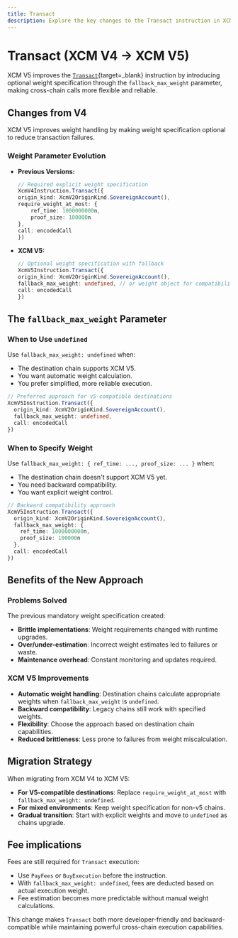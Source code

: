 ```yaml
---
title: Transact
description: Explore the key changes to the Transact instruction in XCM V5, including automatic weight calculation, improved reliability, and simplified cross-chain execution patterns.
---
```


# Transact (XCM V4 → XCM V5)

XCM V5 improves the [`Transact`](https://paritytech.github.io/polkadot-sdk/master/staging_xcm/v5/enum.Instruction.html#variant.Transact){target=\_blank} instruction by introducing optional weight specification through the `fallback_max_weight` parameter, making cross-chain calls more flexible and reliable.

## Changes from V4

XCM V5 improves weight handling by making weight specification optional to reduce transaction failures.

### Weight Parameter Evolution

- **Previous Versions:**

    ```typescript
    // Required explicit weight specification
    XcmV4Instruction.Transact({
    origin_kind: XcmV2OriginKind.SovereignAccount(),
    require_weight_at_most: {
        ref_time: 1000000000n,
        proof_size: 100000n
    },
    call: encodedCall
    })
    ```

- **XCM V5:**

    ```typescript
    // Optional weight specification with fallback
    XcmV5Instruction.Transact({
    origin_kind: XcmV2OriginKind.SovereignAccount(),
    fallback_max_weight: undefined, // or weight object for compatibility
    call: encodedCall
    })
    ```

## The `fallback_max_weight` Parameter

### When to Use `undefined`

Use `fallback_max_weight: undefined` when:

- The destination chain supports XCM V5.
- You want automatic weight calculation.
- You prefer simplified, more reliable execution.

```typescript
// Preferred approach for v5-compatible destinations
XcmV5Instruction.Transact({
  origin_kind: XcmV2OriginKind.SovereignAccount(),
  fallback_max_weight: undefined,
  call: encodedCall
})
```

### When to Specify Weight

Use `fallback_max_weight: { ref_time: ..., proof_size: ... }` when:

- The destination chain doesn't support XCM V5 yet.
- You need backward compatibility.
- You want explicit weight control.

```typescript
// Backward compatibility approach
XcmV5Instruction.Transact({
  origin_kind: XcmV2OriginKind.SovereignAccount(), 
  fallback_max_weight: {
    ref_time: 1000000000n,
    proof_size: 100000n
  },
  call: encodedCall
})
```

## Benefits of the New Approach

### Problems Solved

The previous mandatory weight specification created:

- **Brittle implementations**: Weight requirements changed with runtime upgrades.
- **Over/under-estimation**: Incorrect weight estimates led to failures or waste.
- **Maintenance overhead**: Constant monitoring and updates required.

### XCM V5 Improvements

- **Automatic weight handling**: Destination chains calculate appropriate weights when `fallback_max_weight` is `undefined`.
- **Backward compatibility**: Legacy chains still work with specified weights.
- **Flexibility**: Choose the approach based on destination chain capabilities.
- **Reduced brittleness**: Less prone to failures from weight miscalculation.

## Migration Strategy

When migrating from XCM V4 to XCM V5:

- **For V5-compatible destinations**: Replace `require_weight_at_most` with `fallback_max_weight: undefined`.
- **For mixed environments**: Keep weight specification for non-v5 chains.
- **Gradual transition**: Start with explicit weights and move to `undefined` as chains upgrade.

## Fee implications

Fees are still required for `Transact` execution:

- Use `PayFees` or `BuyExecution` before the instruction.
- With `fallback_max_weight: undefined`, fees are deducted based on actual execution weight.
- Fee estimation becomes more predictable without manual weight calculations.

This change makes `Transact` both more developer-friendly and backward-compatible while maintaining powerful cross-chain execution capabilities.